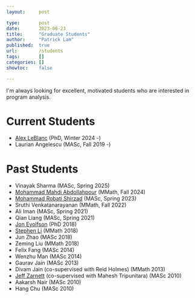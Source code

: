 ```yaml
---
layout:     post

type:       post
date:       2023-06-23
title:      "Graduate Students"
author:     "Patrick Lam"
published:  true
url:        /students
tags:       []
categories: []
showtoc:    false

---
```

I'm always looking for excellent, motivated students who are interested in program analysis.

# Current Students

* <a href="https://alexlb99.github.io/">Alex LeBlanc</a> (PhD, Winter 2024 -)
* Laurian Angelescu (MASc, Fall 2019 -)

# Past Students

* Vinayak Sharma (MASc, Spring 2025)
* <a href="https://mohammadmahdi.com">Mohammad Mahdi Abdollahpour</a> (MMath, Fall 2024)
* <a href="https://mohrobati.github.io">Mohammad Robati Shirzad</a> (MASc, Spring 2023)
* Sruthi Venkatanarayanan (MMath, Fall 2022)
* Ali Iman (MASc, Spring 2021)
* Qian Liang (MASc, Spring 2021)
* <a href="https://eyolfson.com">Jon Eyolfson</a> (PhD 2018)
* <a href="https://www.stephenli.ca">Stephen Li</a> (MMath 2018)
* Jun Zhao (MASc 2018)
* Zeming Liu (MMath 2018)
* Felix Fang (MASc 2014)
* Wenzhu Man (MASc 2014)
* Gaurav Jain (MASc 2013)
* Divam Jain (co-supervised with Reid Holmes) (MMath 2013)
* <a href="https://uwaterloo.ca/electrical-computer-engineering/about/people/jzarnett">Jeff Zarnett</a> (co-supervised with Mahesh Tripunitara) (MASc 2010)
* Aakarsh Nair (MASc 2010)
* Hang Chu (MASc 2010)
